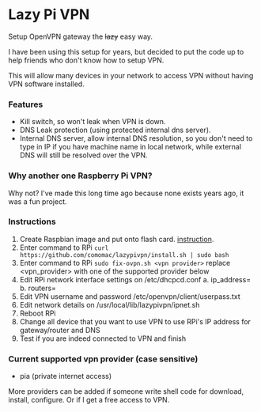 # Lazy Pi VPN
Setup OpenVPN gateway the ~~lazy~~ easy way.  

I have been using this setup for years, but decided to put the code up to help friends who don't know how to setup VPN.  

This will allow many devices in your network to access VPN without having VPN software installed.

### Features
* Kill switch, so won't leak when VPN is down.
* DNS Leak protection (using protected internal dns server).
* Internal DNS server, allow internal DNS resolution, so you don't need to type in IP if you have machine name in local network, while external DNS will still be resolved over the VPN.

### Why another one Raspberry Pi VPN?
Why not? I've made this long time ago because none exists years ago, it was a fun project.

### Instructions

1. Create Raspbian image and put onto flash card. [instruction](https://www.raspberrypi.org/documentation/installation/installing-images/README.md).
2. Enter command to RPi `curl https://github.com/comomac/lazypivpn/install.sh | sudo bash`
3. Enter command to RPi `sudo fix-ovpn.sh <vpn provider>` replace <vpn_provider> with one of the supported provider below
4. Edit RPi network interface settings on /etc/dhcpcd.conf
   a. ip_address=<rpi ip>
   b. routers=<router ip>
5. Edit VPN username and password /etc/openvpn/client/userpass.txt
6. Edit network details on /usr/local/lib/lazypivpn/ipnet.sh
7. Reboot RPi
8. Change all device that you want to use VPN to use RPi's IP address for gateway/router and DNS
9. Test if you are indeed connected to VPN and finish


### Current supported vpn provider (case sensitive)
* pia    (private internet access)

More providers can be added if someone write shell code for download, install, configure. Or if I get a free access to VPN.